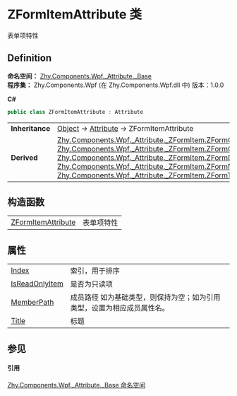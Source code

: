 # ZFormItemAttribute 类


表单项特性



## Definition
**命名空间：** <a href="96be4e54-cb18-5f7d-83d4-fc550c411941">Zhy.Components.Wpf._Attribute._Base</a>  
**程序集：** Zhy.Components.Wpf (在 Zhy.Components.Wpf.dll 中) 版本：1.0.0

**C#**
``` C#
public class ZFormItemAttribute : Attribute
```

<table><tr><td><strong>Inheritance</strong></td><td><a href="https://learn.microsoft.com/dotnet/api/system.object" target="_blank" rel="noopener noreferrer">Object</a>  →  <a href="https://learn.microsoft.com/dotnet/api/system.attribute" target="_blank" rel="noopener noreferrer">Attribute</a>  →  ZFormItemAttribute</td></tr>
<tr><td><strong>Derived</strong></td><td><a href="4d065164-0bb2-e2a2-72ee-be921ed032f0">Zhy.Components.Wpf._Attribute._ZFormItem.ZFormCheckItemAttribute</a><br /><a href="31739c51-416b-b1d6-edde-86ffd42030be">Zhy.Components.Wpf._Attribute._ZFormItem.ZFormComboItemAttribute</a><br /><a href="7f0b44ed-d3a7-17ad-1b80-ec29058b46f8">Zhy.Components.Wpf._Attribute._ZFormItem.ZFormDateItemAttribute</a><br /><a href="76129d8c-1f61-e79b-67a9-bc78710a8755">Zhy.Components.Wpf._Attribute._ZFormItem.ZFormMultiCheckItemAttribute</a><br /><a href="95e63627-f6f2-c488-70ea-bdfdc4c7a9b8">Zhy.Components.Wpf._Attribute._ZFormItem.ZFormTextItemAttribute</a></td></tr>
</table>



## 构造函数
<table>
<tr>
<td><a href="b2757d2c-e687-a206-7f37-c7ed95ec4ade">ZFormItemAttribute</a></td>
<td>表单项特性</td></tr>
</table>

## 属性
<table>
<tr>
<td><a href="e521cd97-aa4e-ce18-5947-e5877b593919">Index</a></td>
<td>索引，用于排序</td></tr>
<tr>
<td><a href="248ff51a-0a5b-4419-74cf-b964e3060585">IsReadOnlyItem</a></td>
<td>是否为只读项</td></tr>
<tr>
<td><a href="ae3aba1b-2a90-c7d4-f6ba-c34cd61f2117">MemberPath</a></td>
<td>成员路径 如为基础类型，则保持为空；如为引用类型，设置为相应成员属性名。</td></tr>
<tr>
<td><a href="df7a5551-0f4b-fd09-81dc-a19faeeeffb6">Title</a></td>
<td>标题</td></tr>
</table>

## 参见


#### 引用
<a href="96be4e54-cb18-5f7d-83d4-fc550c411941">Zhy.Components.Wpf._Attribute._Base 命名空间</a>  
